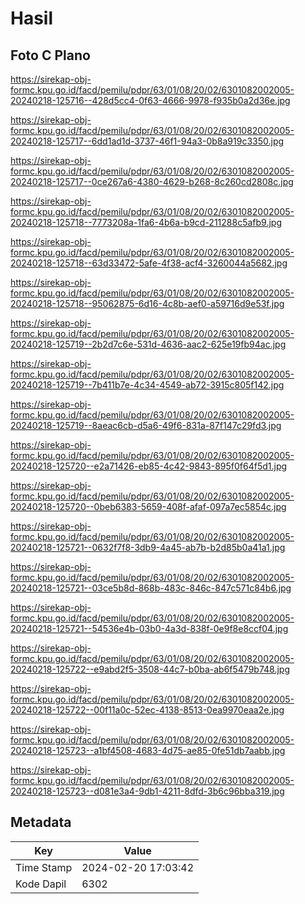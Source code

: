 # Hasil

## Foto C Plano

https://sirekap-obj-formc.kpu.go.id/facd/pemilu/pdpr/63/01/08/20/02/6301082002005-20240218-125716--428d5cc4-0f63-4666-9978-f935b0a2d36e.jpg

https://sirekap-obj-formc.kpu.go.id/facd/pemilu/pdpr/63/01/08/20/02/6301082002005-20240218-125717--6dd1ad1d-3737-46f1-94a3-0b8a919c3350.jpg

https://sirekap-obj-formc.kpu.go.id/facd/pemilu/pdpr/63/01/08/20/02/6301082002005-20240218-125717--0ce267a6-4380-4629-b268-8c260cd2808c.jpg

https://sirekap-obj-formc.kpu.go.id/facd/pemilu/pdpr/63/01/08/20/02/6301082002005-20240218-125718--7773208a-1fa6-4b6a-b9cd-211288c5afb9.jpg

https://sirekap-obj-formc.kpu.go.id/facd/pemilu/pdpr/63/01/08/20/02/6301082002005-20240218-125718--63d33472-5afe-4f38-acf4-3260044a5682.jpg

https://sirekap-obj-formc.kpu.go.id/facd/pemilu/pdpr/63/01/08/20/02/6301082002005-20240218-125718--95062875-6d16-4c8b-aef0-a59716d9e53f.jpg

https://sirekap-obj-formc.kpu.go.id/facd/pemilu/pdpr/63/01/08/20/02/6301082002005-20240218-125719--2b2d7c6e-531d-4636-aac2-625e19fb94ac.jpg

https://sirekap-obj-formc.kpu.go.id/facd/pemilu/pdpr/63/01/08/20/02/6301082002005-20240218-125719--7b411b7e-4c34-4549-ab72-3915c805f142.jpg

https://sirekap-obj-formc.kpu.go.id/facd/pemilu/pdpr/63/01/08/20/02/6301082002005-20240218-125719--8aeac6cb-d5a6-49f6-831a-87f147c29fd3.jpg

https://sirekap-obj-formc.kpu.go.id/facd/pemilu/pdpr/63/01/08/20/02/6301082002005-20240218-125720--e2a71426-eb85-4c42-9843-895f0f64f5d1.jpg

https://sirekap-obj-formc.kpu.go.id/facd/pemilu/pdpr/63/01/08/20/02/6301082002005-20240218-125720--0beb6383-5659-408f-afaf-097a7ec5854c.jpg

https://sirekap-obj-formc.kpu.go.id/facd/pemilu/pdpr/63/01/08/20/02/6301082002005-20240218-125721--0632f7f8-3db9-4a45-ab7b-b2d85b0a41a1.jpg

https://sirekap-obj-formc.kpu.go.id/facd/pemilu/pdpr/63/01/08/20/02/6301082002005-20240218-125721--03ce5b8d-868b-483c-846c-847c571c84b6.jpg

https://sirekap-obj-formc.kpu.go.id/facd/pemilu/pdpr/63/01/08/20/02/6301082002005-20240218-125721--54536e4b-03b0-4a3d-838f-0e9f8e8ccf04.jpg

https://sirekap-obj-formc.kpu.go.id/facd/pemilu/pdpr/63/01/08/20/02/6301082002005-20240218-125722--e9abd2f5-3508-44c7-b0ba-ab6f5479b748.jpg

https://sirekap-obj-formc.kpu.go.id/facd/pemilu/pdpr/63/01/08/20/02/6301082002005-20240218-125722--00f11a0c-52ec-4138-8513-0ea9970eaa2e.jpg

https://sirekap-obj-formc.kpu.go.id/facd/pemilu/pdpr/63/01/08/20/02/6301082002005-20240218-125723--a1bf4508-4683-4d75-ae85-0fe51db7aabb.jpg

https://sirekap-obj-formc.kpu.go.id/facd/pemilu/pdpr/63/01/08/20/02/6301082002005-20240218-125723--d081e3a4-9db1-4211-8dfd-3b6c96bba319.jpg


## Metadata

| Key        | Value               |
| ---------- | ------------------- |
| Time Stamp | 2024-02-20 17:03:42 |
| Kode Dapil | 6302                |



